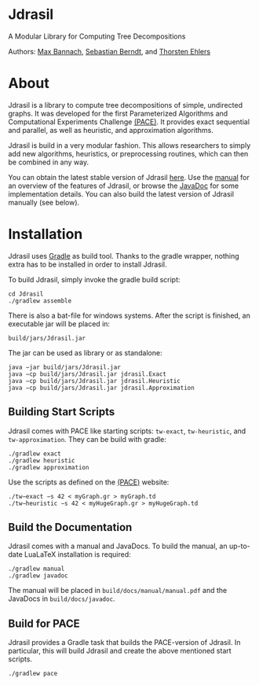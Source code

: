 # Jdrasil
A Modular Library for Computing Tree Decompositions

Authors: [Max Bannach](http://www.tcs.uni-luebeck.de/de/mitarbeiter/bannach/), [Sebastian Berndt](https://seberndt.github.io), and [Thorsten Ehlers](http://www.zs.informatik.uni-kiel.de/de/mitarbeiter)

# About
Jdrasil is a library to compute tree decompositions of simple, undirected graphs. It was developed for the first Parameterized Algorithms and Computational Experiments Challenge [(PACE)](https://pacechallenge.org). It provides exact sequential and parallel, as well as heuristic, and approximation algorithms.

Jdrasil is build in a very modular fashion. This allows researchers to simply add new algorithms, heuristics, or preprocessing routines, which can then be combined in any way.

You can obtain the latest stable version of Jdrasil [here](https://maxbannach.github.io/Jdrasil/current/Jdrasil.jar). Use the [manual](https://maxbannach.github.io/Jdrasil/current/manual.pdf) for an overview of the features of Jdrasil, or browse the [JavaDoc](https://maxbannach.github.io/Jdrasil/javadoc) for some implementation details. You can also build the latest version of Jdrasil manually (see below).

# Installation
Jdrasil uses [Gradle](https://gradle.org) as build tool. Thanks to the gradle wrapper, nothing extra has to be installed in order to install Jdrasil.

To build Jdrasil, simply invoke the gradle build script:
```
cd Jdrasil
./gradlew assemble
```
There is also a bat-file for windows systems. After the script is finished, an executable jar will be placed in: 
```
build/jars/Jdrasil.jar
```
The jar can be used as library or as standalone:
```
java −jar build/jars/Jdrasil.jar
java −cp build/jars/Jdrasil.jar jdrasil.Exact
java −cp build/jars/Jdrasil.jar jdrasil.Heuristic
java −cp build/jars/Jdrasil.jar jdrasil.Approximation
```

## Building Start Scripts
Jdrasil comes with PACE like starting scripts: `tw-exact`, `tw-heuristic`, and `tw-approximation`. They can be build with gradle:
```
./gradlew exact
./gradlew heuristic
./gradlew approximation
```
Use the scripts as defined on the [(PACE)](https://pacechallenge.org) website:
```
./tw−exact −s 42 < myGraph.gr > myGraph.td
./tw−heuristic −s 42 < myHugeGraph.gr > myHugeGraph.td
```

## Build the Documentation
Jdrasil comes with a manual and JavaDocs. To build the manual, an up-to-date LuaLaTeX installation is required:
```
./gradlew manual
./gradlew javadoc
```
The manual will be placed in `build/docs/manual/manual.pdf` and the JavaDocs in `build/docs/javadoc`.

## Build for PACE
Jdrasil provides a Gradle task that builds the PACE-version of Jdrasil. In particular, this will build Jdrasil and create the above mentioned start scripts.
```
./gradlew pace
```
